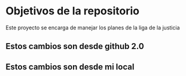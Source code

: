 # Objetivos de la repositorio

Este proyecto se encarga de manejar los planes de la liga de la justicia

## Estos cambios son desde github 2.0
## Estos cambios son desde mi local
